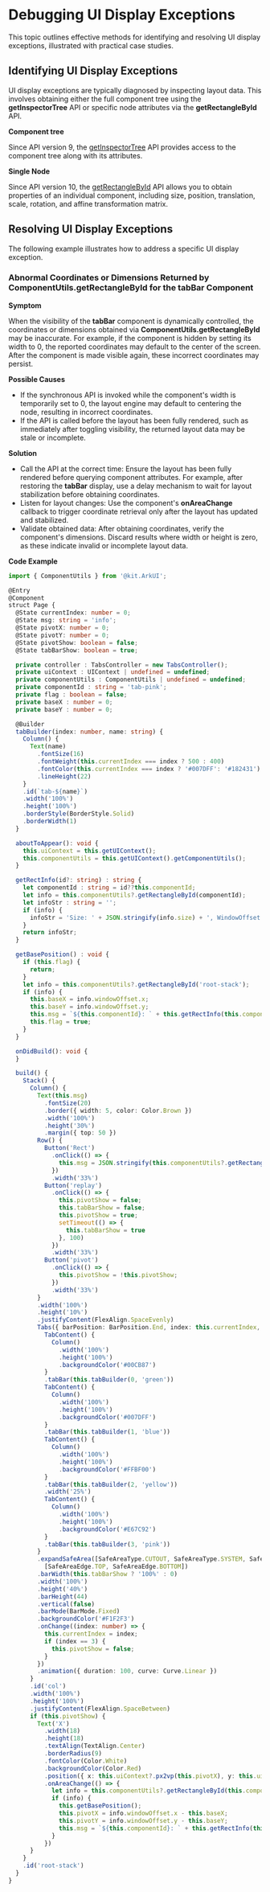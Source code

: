 # Debugging UI Display Exceptions

This topic outlines effective methods for identifying and resolving UI display exceptions, illustrated with practical case studies.

## Identifying UI Display Exceptions

UI display exceptions are typically diagnosed by inspecting layout data. This involves obtaining either the full component tree using the **getInspectorTree** API or specific node attributes via the **getRectangleById** API.

**Component tree**

Since API version 9, the [getInspectorTree](../reference/apis-arkui/arkui-ts/ts-universal-attributes-component-id.md#getinspectortree9) API provides access to the component tree along with its attributes.

**Single Node**

Since API version 10, the [getRectangleById](../reference/apis-arkui/arkts-apis-uicontext-componentutils.md#getrectanglebyid) API allows you to obtain properties of an individual component, including size, position, translation, scale, rotation, and affine transformation matrix.

## Resolving UI Display Exceptions

The following example illustrates how to address a specific UI display exception.

### Abnormal Coordinates or Dimensions Returned by ComponentUtils.getRectangleById for the tabBar Component

**Symptom**

When the visibility of the **tabBar** component is dynamically controlled, the coordinates or dimensions obtained via **ComponentUtils.getRectangleById** may be inaccurate. For example, if the component is hidden by setting its width to 0, the reported coordinates may default to the center of the screen. After the component is made visible again, these incorrect coordinates may persist.

**Possible Causes**

- If the synchronous API is invoked while the component's width is temporarily set to 0, the layout engine may default to centering the node, resulting in incorrect coordinates.
- If the API is called before the layout has been fully rendered, such as immediately after toggling visibility, the returned layout data may be stale or incomplete.

**Solution**

- Call the API at the correct time: Ensure the layout has been fully rendered before querying component attributes. For example, after restoring the **tabBar** display, use a delay mechanism to wait for layout stabilization before obtaining coordinates.
- Listen for layout changes: Use the component's **onAreaChange** callback to trigger coordinate retrieval only after the layout has updated and stabilized.
- Validate obtained data: After obtaining coordinates, verify the component's dimensions. Discard results where width or height is zero, as these indicate invalid or incomplete layout data.


**Code Example**

```ts
import { ComponentUtils } from '@kit.ArkUI';

@Entry
@Component
struct Page {
  @State currentIndex: number = 0;
  @State msg: string = 'info';
  @State pivotX: number = 0;
  @State pivotY: number = 0;
  @State pivotShow: boolean = false;
  @State tabBarShow: boolean = true;

  private controller : TabsController = new TabsController();
  private uiContext : UIContext | undefined = undefined;
  private componentUtils : ComponentUtils | undefined = undefined;
  private componentId : string = 'tab-pink';
  private flag : boolean = false;
  private baseX : number = 0;
  private baseY : number = 0;

  @Builder
  tabBuilder(index: number, name: string) {
    Column() {
      Text(name)
        .fontSize(16)
        .fontWeight(this.currentIndex === index ? 500 : 400)
        .fontColor(this.currentIndex === index ? '#007DFF': '#182431')
        .lineHeight(22)
    }
    .id(`tab-${name}`)
    .width('100%')
    .height('100%')
    .borderStyle(BorderStyle.Solid)
    .borderWidth(1)
  }

  aboutToAppear(): void {
    this.uiContext = this.getUIContext();
    this.componentUtils = this.getUIContext().getComponentUtils();
  }

  getRectInfo(id?: string) : string {
    let componentId : string = id??this.componentId;
    let info = this.componentUtils?.getRectangleById(componentId);
    let infoStr : string = '';
    if (info) {
      infoStr = 'Size: ' + JSON.stringify(info.size) + ', WindowOffset: ' + JSON.stringify(info.windowOffset);
    }
    return infoStr;
  }

  getBasePosition() : void {
    if (this.flag) {
      return;
    }
    let info = this.componentUtils?.getRectangleById('root-stack');
    if (info) {
      this.baseX = info.windowOffset.x;
      this.baseY = info.windowOffset.y;
      this.msg = `${this.componentId}: ` + this.getRectInfo(this.componentId) + `, pivot: {x: ${this.pivotX}, y: ${this.pivotY}}`;
      this.flag = true;
    }
  }

  onDidBuild(): void {
  }

  build() {
    Stack() {
      Column() {
        Text(this.msg)
          .fontSize(20)
          .border({ width: 5, color: Color.Brown })
          .width('100%')
          .height('30%')
          .margin({ top: 50 })
        Row() {
          Button('Rect')
            .onClick(() => {
              this.msg = JSON.stringify(this.componentUtils?.getRectangleById('tab-pink'))
            })
            .width('33%')
          Button('replay')
            .onClick(() => {
              this.pivotShow = false;
              this.tabBarShow = false;
              this.pivotShow = true;
              setTimeout(() => {
                this.tabBarShow = true
              }, 100)
            })
            .width('33%')
          Button('pivot')
            .onClick(() => {
              this.pivotShow = !this.pivotShow;
            })
            .width('33%')
        }
        .width('100%')
        .height('10%')
        .justifyContent(FlexAlign.SpaceEvenly)
        Tabs({ barPosition: BarPosition.End, index: this.currentIndex, controller: this.controller }) {
          TabContent() {
            Column()
              .width('100%')
              .height('100%')
              .backgroundColor('#00CB87')
          }
          .tabBar(this.tabBuilder(0, 'green'))
          TabContent() {
            Column()
              .width('100%')
              .height('100%')
              .backgroundColor('#007DFF')
          }
          .tabBar(this.tabBuilder(1, 'blue'))
          TabContent() {
            Column()
              .width('100%')
              .height('100%')
              .backgroundColor('#FFBF00')
          }
          .tabBar(this.tabBuilder(2, 'yellow'))
          .width('25%')
          TabContent() {
            Column()
              .width('100%')
              .height('100%')
              .backgroundColor('#E67C92')
          }
          .tabBar(this.tabBuilder(3, 'pink'))
        }
        .expandSafeArea([SafeAreaType.CUTOUT, SafeAreaType.SYSTEM, SafeAreaType.KEYBOARD],
          [SafeAreaEdge.TOP, SafeAreaEdge.BOTTOM])
        .barWidth(this.tabBarShow ? '100%' : 0)
        .width('100%')
        .height('40%')
        .barHeight(44)
        .vertical(false)
        .barMode(BarMode.Fixed)
        .backgroundColor('#F1F2F3')
        .onChange((index: number) => {
          this.currentIndex = index;
          if (index == 3) {
            this.pivotShow = false;
          }
        })
        .animation({ duration: 100, curve: Curve.Linear })
      }
      .id('col')
      .width('100%')
      .height('100%')
      .justifyContent(FlexAlign.SpaceBetween)
      if (this.pivotShow) {
        Text('X')
          .width(18)
          .height(18)
          .textAlign(TextAlign.Center)
          .borderRadius(9)
          .fontColor(Color.White)
          .backgroundColor(Color.Red)
          .position({ x: this.uiContext?.px2vp(this.pivotX), y: this.uiContext?.px2vp(this.pivotY) })
          .onAreaChange(() => {
            let info = this.componentUtils?.getRectangleById(this.componentId);
            if (info) {
              this.getBasePosition();
              this.pivotX = info.windowOffset.x - this.baseX;
              this.pivotY = info.windowOffset.y - this.baseY;
              this.msg = `${this.componentId}: ` + this.getRectInfo(this.componentId) + `, pivot: {x: ${this.pivotX}, y: ${this.pivotY}}`;
            }
          })
      }
    }
    .id('root-stack')
  }
}
```

